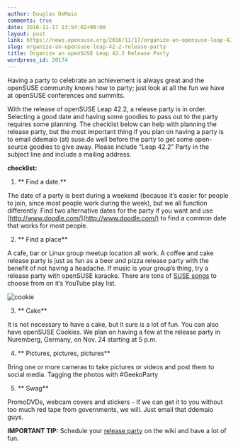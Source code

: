 ```yaml
---
author: Douglas DeMaio
comments: true
date: 2016-11-17 13:54:02+00:00
layout: post
link: https://news.opensuse.org/2016/11/17/organize-an-opensuse-leap-42-2-release-party/
slug: organize-an-opensuse-leap-42-2-release-party
title: Organize an openSUSE Leap 42.2 Release Party
wordpress_id: 20174
---
```




Having a party to celebrate an achievement is always great and the openSUSE community knows how to party; just look at all the fun we have at openSUSE conferences and summits.

With the release of openSUSE Leap 42.2, a release party is in order. Selecting a good date and having some goodies to pass out to the party requires some planning. The checklist below can help with planning the release party, but the most important thing if you plan on having a party is to email ddemaio (at) suse.de well before the party to get some open-source goodies to give away. Please include “Leap 42.2” Party in the subject line and include a mailing address.

**checklist:**



 	
  1. ** Find a date.**


The date of a party is best during a weekend (because it’s easier for people to join, since most people work during the week), but we all function differently. Find two alternative dates for the party if you want and use [http://www.doodle.com/](http://www.doodle.com/) to find a common date that works for most people.



 	
  2. ** Find a place**


A cafe, bar or Linux group meetup location all work. A coffee and cake release party is just as fun as a beer and pizza release party with the benefit of not having a headache. If music is your group’s thing, try a release party with openSUSE karaoke. There are tons of [SUSE songs](http://bit.ly/2eJv2wx) to choose from on it’s YouTube play list.

![cookie](/wp-content/uploads/2016/11/cookie.png)



 	
  3. ** Cake**


It is not necessary to have a cake, but it sure is a lot of fun. You can also have openSUSE Cookies. We plan on having a few at the release party in Nuremberg, Germany, on Nov. 24 starting at 5 p.m.

 	
  4. ** Pictures, pictures, pictures**


Bring one or more cameras to take pictures or videos and post them to social media. Tagging the photos with #GeekoParty

 	
  5. ** Swag**


PromoDVDs, webcam covers and stickers - If we can get it to you without too much red tape from governments, we will. Just email that ddemaio guys.

**IMPORTANT TIP:** Schedule your [release party](https://en.opensuse.org/openSUSE:Launch_parties) on the wiki and have a lot of fun.
